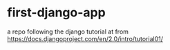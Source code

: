 # first-django-app
a repo following the django tutorial at from https://docs.djangoproject.com/en/2.0/intro/tutorial01/
